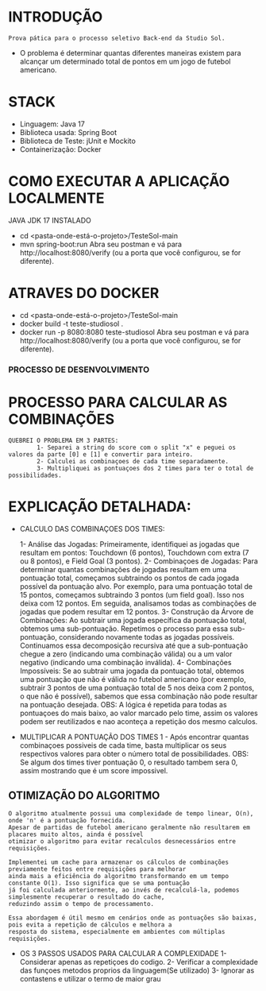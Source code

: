 # INTRODUÇÃO
    Prova pática para o processo seletivo Back-end da Studio Sol.
- O problema é determinar quantas diferentes maneiras existem para alcançar um determinado total de pontos 
   em um jogo de futebol americano.

# STACK
- Linguagem: Java 17
- Biblioteca usada: Spring Boot
- Biblioteca de Teste: jUnit e Mockito
- Containerização: Docker

# COMO EXECUTAR A APLICAÇÃO LOCALMENTE
JAVA JDK 17 INSTALADO
   - cd <pasta-onde-está-o-projeto>/TesteSol-main
   - mvn spring-boot:run
     Abra seu postman e vá para http://localhost:8080/verify (ou a porta que você configurou, se for diferente).

# ATRAVES DO DOCKER
   - cd <pasta-onde-está-o-projeto>/TesteSol-main
   - docker build -t teste-studiosol .
   - docker run -p 8080:8080 teste-studiosol 
     Abra seu postman e vá para http://localhost:8080/verify (ou a porta que você configurou, se for diferente).

### PROCESSO DE DESENVOLVIMENTO ###

# PROCESSO PARA CALCULAR AS COMBINAÇÕES
    QUEBREI O PROBLEMA EM 3 PARTES:
            1- Separei a string do score com o split "x" e peguei os valores da parte [0] e [1] e convertir para inteiro.
            2- Calculei as combinaçoes de cada time separadamente.
            3- Multipliquei as pontuaçoes dos 2 times para ter o total de possibilidades.

# EXPLICAÇÃO DETALHADA:

- CALCULO DAS COMBINAÇOES DOS TIMES:

    1- Análise das Jogadas:
        Primeiramente, identifiquei as jogadas que resultam em pontos: Touchdown (6 pontos), Touchdown com extra 
        (7 ou 8 pontos), e Field Goal (3 pontos).
    2- Combinaçoes de Jogadas:
        Para determinar quantas combinações de jogadas resultam em uma pontuação total, começamos subtraindo os pontos 
        de cada jogada possível da pontuação alvo. Por exemplo, para uma pontuação total de 15 pontos, começamos subtraindo 
        3 pontos (um field goal). Isso nos deixa com 12 pontos. 
        Em seguida, analisamos todas as combinações de jogadas que podem resultar em 12 pontos.
    3- Construção da Árvore de Combinações:
        Ao subtrair uma jogada específica da pontuação total, obtemos uma sub-pontuação. 
        Repetimos o processo para essa sub-pontuação, considerando novamente todas as jogadas possíveis. 
        Continuamos essa decomposição recursiva até que a sub-pontuação chegue a zero (indicando uma combinação válida) 
        ou a um valor negativo (indicando uma combinação inválida).
    4- Combinações Impossíveis:
        Se ao subtrair uma jogada da pontuação total, obtemos uma pontuação que não é válida no futebol americano 
        (por exemplo, subtrair 3 pontos de uma pontuação total de 5 nos deixa com 2 pontos, o que não é possível), 
        sabemos que essa combinação não pode resultar na pontuação desejada.
    OBS: A lógica é repetida para todas as pontuaçoes do mais baixo, ao valor marcado pelo time, assim os valores podem ser 
    reutilizados e nao aconteça a repetição dos mesmo calculos.

- MULTIPLICAR A PONTUAÇÃO DOS TIMES
    1 - Após encontrar quantas combinaçoes possiveis de cada time, basta multiplicar os seus respectivos valores 
        para obter o número total de possibilidades.
    OBS: Se algum dos times tiver pontuação 0, o resultado tambem sera 0, assim mostrando que é um score impossivel.


## OTIMIZAÇÃO DO ALGORITMO 
    O algoritmo atualmente possui uma complexidade de tempo linear, O(n), onde 'n' é a pontuação fornecida. 
    Apesar de partidas de futebol americano geralmente não resultarem em placares muito altos, ainda é possível 
    otimizar o algoritmo para evitar recalculos desnecessários entre requisições.

    Implementei um cache para armazenar os cálculos de combinações previamente feitos entre requisições para melhorar 
    ainda mais a eficiência do algoritmo transformando em um tempo constante O(1). Isso significa que se uma pontuação 
    já foi calculada anteriormente, ao invés de recalculá-la, podemos simplesmente recuperar o resultado do cache, 
    reduzindo assim o tempo de processamento.
    
    Essa abordagem é útil mesmo em cenários onde as pontuações são baixas, pois evita a repetição de cálculos e melhora a 
    resposta do sistema, especialmente em ambientes com múltiplas requisições.

- OS 3 PASSOS USADOS PARA CALCULAR A COMPLEXIDADE
        1- Considerar apenas as repetiçoes do codigo.
        2- Verificar a complexidade das funçoes metodos proprios da linguagem(Se utilizado)
        3- Ignorar as contastens e utilizar o termo de maior grau
